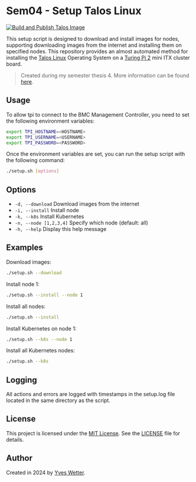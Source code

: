 # Sem04 - Setup Talos Linux

[![Build and Publish Talos Image](https://github.com/Cloud-native-engineering/sem04_setup/actions/workflows/ci.yaml/badge.svg)](https://github.com/Cloud-native-engineering/sem04_setup/actions/workflows/ci.yaml)

This setup script is designed to download and install images for nodes, supporting downloading images from the internet and installing them on specified nodes. This repository provides an almost automated method for installing the [Talos Linux](https://www.talos.dev/) Operating System on a [Turing Pi 2](https://turingpi.com/product/turing-pi-2-5/) mini ITX cluster board.

> Created during my semester thesis 4. More information can be found [here](https://cloud-native-engineering.github.io/sem04_docs/).

## Usage

To allow tpi to connect to the BMC Management Controller, you need to set the following environment variables:

```bash
export TPI_HOSTNAME=<HOSTNAME>
export TPI_USERNAME=<USERNAME>
export TPI_PASSWORD=<PASSWORD>
```

Once the environment variables are set, you can run the setup script with the following command:

```bash
./setup.sh [options]
```

## Options

- `-d, --download` Download images from the internet
- `-i, --install` Install node
- `-k, --k8s` Install Kubernetes
- `-n, --node [1,2,3,4]` Specify which node (default: all)
- `-h, --help` Display this help message

## Examples

Download images:
```bash
./setup.sh --download
```

Install node 1:
```bash
./setup.sh --install --node 1
```

Install all nodes:
```bash
./setup.sh --install
```

Install Kubernetes on node 1:
```bash
./setup.sh --k8s --node 1
```

Install all Kubernetes nodes:
```bash
./setup.sh --k8s
```

## Logging

All actions and errors are logged with timestamps in the setup.log file located in the same directory as the script.

## License

This project is licensed under the [MIT License](https://opensource.org/licenses/MIT). See the [LICENSE](LICENSE) file for details.

## Author

Created in 2024 by [Yves Wetter](mailto:yves.wetter@edu.tbz.ch).
